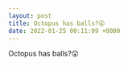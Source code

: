 ```yaml
---
layout: post
title: Octopus has balls?😮
date: 2022-01-25 00:11:09 +0000
---
```


Octopus has balls?😮

